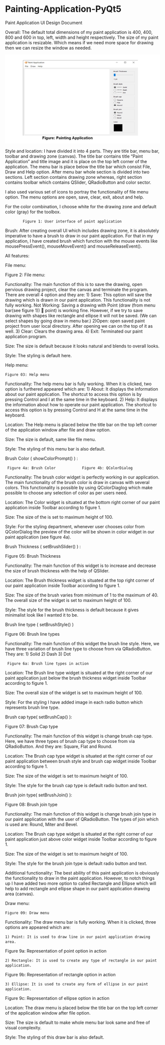 # Painting-Application-PyQt5

Paint Application
UI Design Document

Overall: The default total dimensions of my paint application is 400, 400, 800 and 600 in top, left, width and height respectively. The size of my paint application is resizable. Which means if we need more space for drawing then we can resize the window as needed.

![Painting Application UI](Documentation-Images/Figure.png)


Style and location: I have divided it into 4 parts. They are title bar, menu bar, toolbar and drawing zone (canvas). The title bar contains title “Paint Application” and title image and it is place on the top left corner of the application. The menu bar is place below the title bar which consist File, Draw and Help option. After menu bar whole section is divided into two sections. Left section contains drawing zone whereas, right section contains toolbar which contains QSlider, QRadioButton and color sector.

I also used various set of icons to portray the functionality of file menu option. The menu options are open, save, clear, exit, about and help.

For the color combination, I choose white for the drawing zone and default color (gray) for the toolbox.




 

	
 

			
			Figure 1: User interface of paint application


Brush: After creating overall UI which includes drawing zone, it is absolutely imperative to have a brush to draw in our paint application. For that in my application, I have created brush which function with the mouse events like mousePressEvent(), mouseMoveEvent() and mouseReleaseEvent(). 

All features:

File menu:


 
Figure 2: File menu:

Functionality:
The main function of this is to save the drawing, open pervious drawing project, clear the canvas and terminate the program. There are overall 4 option and they are:
	1) Save: This option will save the drawing which is drawn in our paint application. This functionality is not fully working.
	Not Working: Saving a drawing with Point (draw (from menu bar(see figure  1))  point) is working fine. However, if we try to save drawing with shapes like rectangle and ellipse it will not be saved. (We can select shapes by going draw in menu bar.)
	2)Open: open saved paint project from user local directory. After opening we can on the top of it as well.
	3) Clear: Clears the drawing area.
	4) Exit: Terminated our paint application program.

Size: The size is default because it looks natural and blends to overall looks.

Style: The styling is default here.


Help menu:

  

	Figure 03: Help menu

Functionality: The help menu bar is fully working. When it is clicked, two option is furthered appeared which are:
	1) About: It displays the information about our paint application. The shortcut to access this option is by pressing Control and I at the same time in the keyboard.
	2) Help: It displays the information about how to operate our paint application. The shortcut to access this option is by pressing Control and H at the same time in the keyboard.

Location: The Help menu is placed below the title bar on the top left corner of the application window after file and draw option.

Size: The size is default, same like file menu.

Style: The styling of this menu bar is also default. 


Brush Color ( showColorPrompt() ) : 

 		 
	 Figure 4a: Brush Color		       Figure 4b: QColorDialog


Functionality: The brush color widget is perfectly working in our application. The main functionality of the brush color is draw in canvas with several colors. This functionality is possible by using QColorDiaglog which make possible to choose any selection of color as per users need.

Location: The Color widget is situated at the bottom right corner of our paint application inside Toolbar according to figure 1.

Size: The size of the is set to maximum height of 100.

Style: For the styling department, whenever user chooses color from QColorDialog the preview of the color will be shown in color widget in our paint application (see figure 4a).


Brush Thickness ( setBrushSlider() ) : 

 
Figure 05: Brush Thickness


Functionality: The main function of this widget is to increase and decrease the size of brush thickness with the help of QSlider. 

Location: The Brush thickness widget is situated at the top right corner of our paint application inside Toolbar according to figure 1. 

Size: The size of the brush varies from minimum of 1 to the maximum of 40. The overall size of the widget is set to maximum height of 100.

Style: The style for the brush thickness is default because it gives minimalist look like I wanted it to be.


Brush line type ( setBrushStyle() )

 
Figure 06: Brush line types

Functionality: The main function of this widget the brush line style. Here, we have three variation of brush line type to choose from via QRadioButton. They are: 
										1) Solid 
										2) Dash 
										3) Dot

	
 
     Figure 6a: Brush line types in action

Location: The Brush line type widget is situated at the right corner of our paint application just below the brush thickness widget inside Toolbar according to figure 1. 

Size: The overall size of the widget is set to maximum height of 100.

Style: For the styling I have added image in each radio button which represents brush line type.


Brush cap type( setBrushCap() ):

         
Figure 07: Brush Cap type  


Functionality: The main function of this widget is change brush cap type. Here, we have three types of brush cap type to choose from via QRadioButton. And they are: Square, Flat and Round.

Location: The Brush cap type widget is situated at the right corner of our paint application between brush style and brush cap widget inside Toolbar according to figure 1.

Size: The size of the widget is set to maximum height of 100.

Style: The style for the brush cap type is default radio button and text.


Brush join type( setBrushJoin() ):

         
Figure 08: Brush join type  


Functionality: The main function of this widget is change brush join type in our paint application with the user of QRadioButton. The types of join which is used are: Round, Miter and Bevel.

Location: The Brush cap type widget is situated at the right corner of our paint application just above color widget inside Toolbar according to figure 1.

Size: The size of the widget is set to maximum height of 100.

Style: The style for the brush join type is default radio button and text.


Additional functionality:
The best ability of this paint application is obviously the functionality to draw in the paint application. However, to notch things up I have added two more option to called Rectangle and Ellipse which will help to add rectangle and ellipse shape in our paint application drawing area (canvas). 

Draw menu:
 

	Figure 09: Draw menu

Functionality: The draw menu bar is fully working. When it is clicked, three options are appeared which are:

	1) Point: It is used to draw line in our paint application drawing area.
 
	
Figure 9a: Representation of point option in action

	2) Rectangle: It is used to create any type of rectangle in our paint application.
		 
Figure 9b: Representation of rectangle option in action
	

	3) Ellipse: It is used to create any form of ellipse in our paint application.
		 
Figure 9c: Representation of ellipse option in action


Location: The draw menu is placed below the title bar on the top left corner of the application window after file option.

Size: The size is default to make whole menu bar look same and free of visual complexity.

Style: The styling of this draw bar is also default. 

